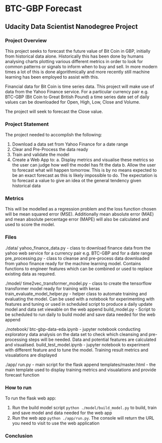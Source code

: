 # BTC-GBP Forecast
## Udacity Data Scientist Nanodegree Project

### Project Overview
This project seeks to forecast the future value of Bit Coin in GBP, initially from historical data alone. Historically this has been done by humans analysing charts plotting various different metrics in order to look for common patterns or signals to inform when to buy and sell. In more modern times a lot of this is done algorithmically and more recently still machine learning has been employed to assist with this.

Financial data for Bit Coin is time series data. This project will make use of data from the Yahoo Finance service. For a particular currency pair e.g. BTC-GBP (Bit Coin to Great British Pound) a time series date set of daily values can be downloaded for Open, High, Low, Close and Volume.

The project will seek to forecast the Close value.

### Project Statement
The project needed to accomplish the following:

1. Download a data set from Yahoo Finance for a date range
2. Clear and Pre-Process the data ready
3. Train and validate the model
4. Create a Web App to:
    a. Display metrics and visualise these metrics so the user can judge how well the model has fit the data
    b. Allow the user to forecast what will happen tomorrow. This is by no means expected to be an exact forecast as this is likely impossible to do. The expectation is to forecast a value to give an idea ot the general tendency given historical data
    
### Metrics
This will be modelled as a regression problem and the loss function chosen will be mean squared error (MSE). Additionally mean absolute error (MAE) and mean absolute percentage error (MAPE) will also be calculated and used to score the model.


### Files
./data/
    yahoo_finance_data.py - class to download finance data from the yahoo web service for a currency pair e.g. BTC-GBP and for a date range
    pre_processing.py - class to cleanse and pre-process data downloaded from yahoo finance ready for the machine learning model. Contains functions to engineer features which can be combined or used to replace existing data as required.

./model/
    time2vec_transformer_model.py - class to create the tensorflow transformer model ready for training with keras
    train_evaluate_model_helper.py - helper class to automate training and evaluating the model. Can be used with a notebook for experimenting with features and tuning or used in scheduled script to produce a daily update model and data set viewable on the web append
    build_model.py - Script to be scheduled to run daily to build model and save  data needed for the web append
    
./notebook/ 
    btc-gbp-data-eda.ipynb - jupyter notebook conducting exploratory data analysis on the data set to check which cleansing and pre-processing steps will be needed. Data and potential features are calculated and visualised.
    build_test_model.ipynb - jupyter notebook to experiment with different feature and to tune the model. Training result metrics and visualations are displayed
    
./app/ 
    run.py - main script for the flask append
    templates/master.html - the main template used to display training metrics and visualations and provide forecast function
    
### How to run
To run the flask web app:

1. Run the build model script `python ./model/build_model.py` to build, train and save model and data needed for the web app
2. Run the web app `python ./app/run.py`. The console will return the URL you need to visit to use the web application


### Conclusion

    

